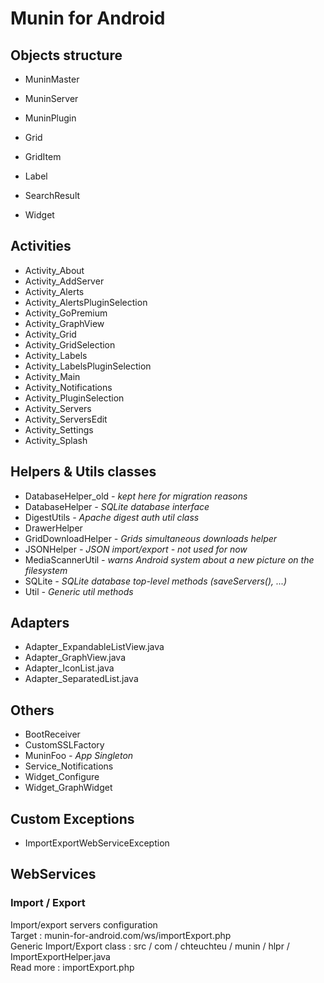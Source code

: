 # Munin for Android #

## Objects structure ##
* MuninMaster
* MuninServer
* MuninPlugin

* Grid
* GridItem
* Label
* SearchResult
* Widget

## Activities ##
* Activity_About
* Activity_AddServer
* Activity_Alerts
* Activity_AlertsPluginSelection
* Activity_GoPremium
* Activity_GraphView
* Activity_Grid
* Activity_GridSelection
* Activity_Labels
* Activity_LabelsPluginSelection
* Activity_Main
* Activity_Notifications
* Activity_PluginSelection
* Activity_Servers
* Activity_ServersEdit
* Activity_Settings
* Activity_Splash

## Helpers & Utils classes ##
* DatabaseHelper_old *- kept here for migration reasons*
* DatabaseHelper *- SQLite database interface*
* DigestUtils *- Apache digest auth util class*
* DrawerHelper
* GridDownloadHelper *- Grids simultaneous downloads helper*
* JSONHelper *- JSON import/export - not used for now*
* MediaScannerUtil *- warns Android system about a new picture on the filesystem*
* SQLite *- SQLite database top-level methods (saveServers(), ...)*
* Util *- Generic util methods*

## Adapters ##
* Adapter_ExpandableListView.java
* Adapter_GraphView.java
* Adapter_IconList.java
* Adapter_SeparatedList.java

## Others ##
* BootReceiver
* CustomSSLFactory
* MuninFoo *- App Singleton*
* Service_Notifications
* Widget_Configure
* Widget_GraphWidget

## Custom Exceptions ##
* ImportExportWebServiceException

## WebServices ##
### Import / Export ###
Import/export servers configuration  
Target : munin-for-android.com/ws/importExport.php  
Generic Import/Export class : src / com / chteuchteu / munin / hlpr / ImportExportHelper.java  
Read more : importExport.php
